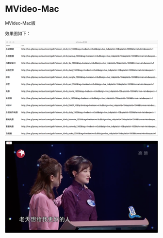 # MVideo-Mac

MVideo-Mac版


效果图如下：


![image](./SnapShoot/list.png)

![image](./SnapShoot/movie.png)